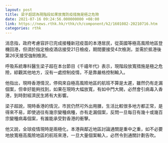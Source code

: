 ```yaml
---
layout: post
title: 梁子超認為現階段如果放寬防疫措施是極之危險
date: 2021-07-16 09:24:56.000000000 +08:00
link: https://news.rthk.hk/rthk/ch/component/k2/1601082-20210716.htm
categories: rthk
---
```


消息指，政府考慮容許已完成接種新冠疫苗的本港居民，從英國等極高風險地區登機回港，但須於指定檢疫酒店接受21日檢疫，期間要接受4次檢測，並需於抵港後第26天接受強制檢測。

呼吸系統專科醫生梁子超在本台節目《千禧年代》表示，現階段放寬措施是極之危險，綜觀其他地方，沒有一處控制疫情，不是靠嚴格控制輸入。

他指出，現時香港情況，停飛來自極高風險地區的航班不算是太遲，雖然仍有走漏個案，但幸好能夠找到，如果在現時大幅放寬，有如中門大開，必然會引病毒入香港，到時對經濟民生將有大影響。

梁子超說，現時香港的情況，市民仍然可外出用膳，生活比較很多地方都正常，是得來不易，即使過往有幾宗變種病種，亦有走漏個案，反問一旦每日有幾十或幾百宗變種病毒個案，有誰能承受對香港的衝擊。

他又說，全球疫情現時是兩極化，本港與鄰近地區討論通關是重中之重，如不必要地放寬極高風險地區的航班來港，一旦大量個案輸入，必然令到通關計劃告吹。
